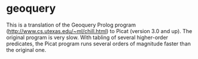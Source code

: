 # geoquery
This is a translation of the Geoquery Prolog program (http://www.cs.utexas.edu/~ml/chill.html) to Picat (version 3.0 and up). The original program is very slow. With tabling of several higher-order predicates, the Picat program runs several orders of magnitude faster than the original one.
